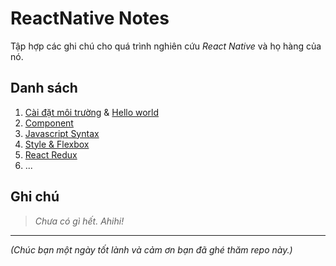 # ReactNative Notes
Tập hợp các ghi chú cho quá trình nghiên cứu *React Native* và họ hàng của nó.

## Danh sách

1. [Cài đặt môi trường](./Notes/001_CaiDatMoiTruong.md) & [Hello world](./Notes/001_Helloworld.md)
2. [Component](./Notes/002_Component.md)
3. [Javascript Syntax](./Notes/003_JavascriptSyntax.md)
4. [Style & Flexbox](./Notes/004_Style_Flexbox.md)
5. [React Redux](./Notes/005_React_Redux.md)
6. ...

## Ghi chú

> *Chưa có gì hết. Ahihi!*

---

*(Chúc bạn một ngày tốt lành và cảm ơn bạn đã ghé thăm repo này.)*